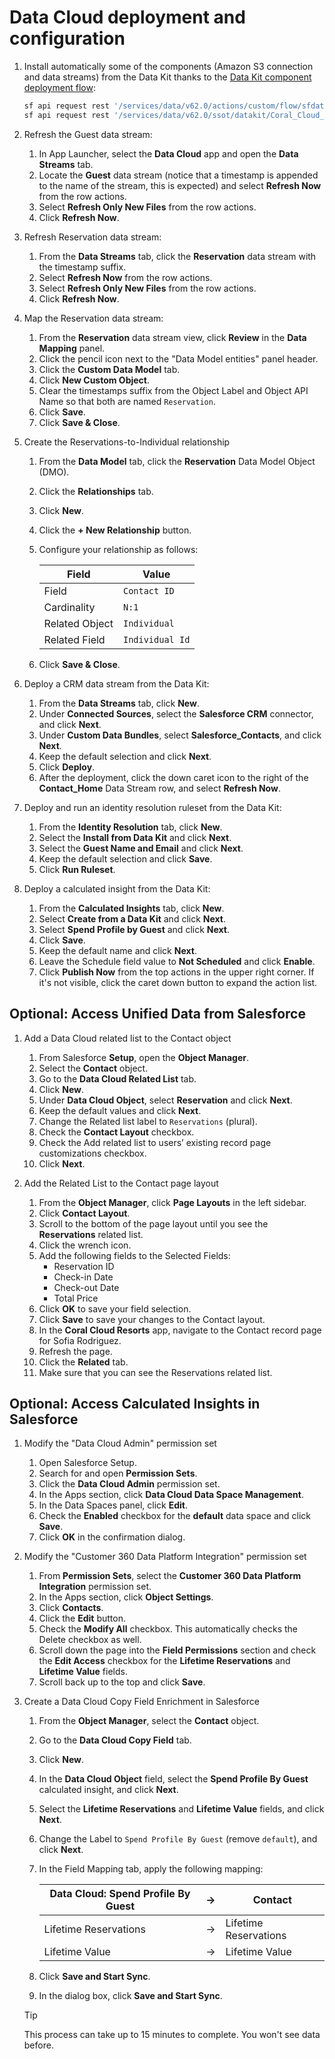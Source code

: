 # Data Cloud deployment and configuration

1. Install automatically some of the components (Amazon S3 connection and data streams) from the Data Kit thanks to the [Data Kit component deployment flow](https://developer.salesforce.com/docs/platform/data-cloud-dev/guide/dc-deploy_data_kit_components.html):

    ```bash
    sf api request rest '/services/data/v62.0/actions/custom/flow/sfdatakit__DeployDataKitComponents' --method POST --body @config/data-kit-deploy.json
    sf api request rest '/services/data/v62.0/ssot/datakit/Coral_Cloud_Data_Kit_Sample_App?asyncMode=true' --method POST --body @config/data-kit-set-s3-credentials.json
    ```

1. Refresh the Guest data stream:

    1. In App Launcher, select the **Data Cloud** app and open the **Data Streams** tab.
    1. Locate the **Guest** data stream (notice that a timestamp is appended to the name of the stream, this is expected) and select **Refresh Now** from the row actions.
    1. Select **Refresh Only New Files** from the row actions.
    1. Click **Refresh Now**.

1. Refresh Reservation data stream:

    1. From the **Data Streams** tab, click the **Reservation** data stream with the timestamp suffix.
    1. Select **Refresh Now** from the row actions.
    1. Select **Refresh Only New Files** from the row actions.
    1. Click **Refresh Now**.

1. Map the Reservation data stream:

    1. From the **Reservation** data stream view, click **Review** in the **Data Mapping** panel.
    1. Click the pencil icon next to the "Data Model entities" panel header.
    1. Click the **Custom Data Model** tab.
    1. Click **New Custom Object**.
    1. Clear the timestamps suffix from the Object Label and Object API Name so that both are named `Reservation`.
    1. Click **Save**.
    1. Click **Save & Close**.

1. Create the Reservations-to-Individual relationship

    1. From the **Data Model** tab, click the **Reservation** Data Model Object (DMO).
    1. Click the **Relationships** tab.
    1. Click **New**.
    1. Click the **+ New Relationship** button.
    1. Configure your relationship as follows:

        | **Field**      | **Value**       |
        | -------------- | --------------- |
        | Field          | `Contact ID`    |
        | Cardinality    | `N:1`           |
        | Related Object | `Individual`    |
        | Related Field  | `Individual Id` |

    1. Click **Save & Close**.

1. Deploy a CRM data stream from the Data Kit:

    1. From the **Data Streams** tab, click **New**.
    1. Under **Connected Sources**, select the **Salesforce CRM** connector, and click **Next**.
    1. Under **Custom Data Bundles**, select **Salesforce_Contacts**, and click **Next**.
    1. Keep the default selection and click **Next**.
    1. Click **Deploy**.
    1. After the deployment, click the down caret icon to the right of the **Contact_Home** Data Stream row, and select **Refresh Now**.

1. Deploy and run an identity resolution ruleset from the Data Kit:

    1. From the **Identity Resolution** tab, click **New**.
    1. Select the **Install from Data Kit** and click **Next**.
    1. Select the **Guest Name and Email** and click **Next**.
    1. Keep the default selection and click **Save**.
    1. Click **Run Ruleset**.

1. Deploy a calculated insight from the Data Kit:

    1. From the **Calculated Insights** tab, click **New**.
    1. Select **Create from a Data Kit** and click **Next**.
    1. Select **Spend Profile by Guest** and click **Next**.
    1. Click **Save**.
    1. Keep the default name and click **Next**.
    1. Leave the Schedule field value to **Not Scheduled** and click **Enable**.
    1. Click **Publish Now** from the top actions in the upper right corner. If it's not visible, click the caret down button to expand the action list.

## Optional: Access Unified Data from Salesforce

1. Add a Data Cloud related list to the Contact object

    1. From Salesforce **Setup**, open the **Object Manager**.
    1. Select the **Contact** object.
    1. Go to the **Data Cloud Related List** tab.
    1. Click **New**.
    1. Under **Data Cloud Object**, select **Reservation** and click **Next**.
    1. Keep the default values and click **Next**.
    1. Change the Related list label to `Reservations` (plural).
    1. Check the **Contact Layout** checkbox.
    1. Check the Add related list to users’ existing record page customizations checkbox.
    1. Click **Next**.

1. Add the Related List to the Contact page layout

    1. From the **Object Manager**, click **Page Layouts** in the left sidebar.
    1. Click **Contact Layout**.
    1. Scroll to the bottom of the page layout until you see the **Reservations** related list.
    1. Click the wrench icon.
    1. Add the following fields to the Selected Fields:
        - Reservation ID
        - Check-in Date
        - Check-out Date
        - Total Price
    1. Click **OK** to save your field selection.
    1. Click **Save** to save your changes to the Contact layout.
    1. In the **Coral Cloud Resorts** app, navigate to the Contact record page for Sofia Rodriguez.
    1. Refresh the page.
    1. Click the **Related** tab.
    1. Make sure that you can see the Reservations related list.

## Optional: Access Calculated Insights in Salesforce

1. Modify the "Data Cloud Admin" permission set

    1. Open Salesforce Setup.
    1. Search for and open **Permission Sets**.
    1. Click the **Data Cloud Admin** permission set.
    1. In the Apps section, click **Data Cloud Data Space Management**.
    1. In the Data Spaces panel, click **Edit**.
    1. Check the **Enabled** checkbox for the **default** data space and click **Save**.
    1. Click **OK** in the confirmation dialog.

1. Modify the "Customer 360 Data Platform Integration" permission set

    1. From **Permission Sets**, select the **Customer 360 Data Platform Integration** permission set.
    1. In the Apps section, click **Object Settings**.
    1. Click **Contacts**.
    1. Click the **Edit** button.
    1. Check the **Modify All** checkbox. This automatically checks the Delete checkbox as well.
    1. Scroll down the page into the **Field Permissions** section and check the **Edit Access** checkbox for the **Lifetime Reservations** and **Lifetime Value** fields.
    1. Scroll back up to the top and click **Save**.

1. Create a Data Cloud Copy Field Enrichment in Salesforce

    1. From the **Object Manager**, select the **Contact** object.
    1. Go to the **Data Cloud Copy Field** tab.
    1. Click **New**.
    1. In the **Data Cloud Object** field, select the **Spend Profile By Guest** calculated insight, and click **Next**.
    1. Select the **Lifetime Reservations** and **Lifetime Value** fields, and click **Next**.
    1. Change the Label to `Spend Profile By Guest` (remove `default`), and click **Next**.
    1. In the Field Mapping tab, apply the following mapping:

        | **Data Cloud: Spend Profile By Guest** | →   | **Contact**           |
        | -------------------------------------- | --- | --------------------- |
        | Lifetime Reservations                  | →   | Lifetime Reservations |
        | Lifetime Value                         | →   | Lifetime Value        |

    1. Click **Save and Start Sync**.
    1. In the dialog box, click **Save and Start Sync**.

    > [!TIP]
    > This process can take up to 15 minutes to complete. You won't see data before.
